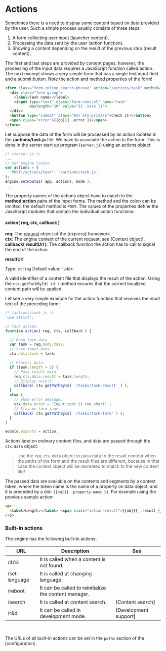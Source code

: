 <!-- ======================================================================
--- Search engine
title:          Actions
keywords:       actions
description:    Actions in md-site-engine.
--- Menu system
order:          50
text:           Actions
hidden:         false
umbel:          false
--- Page properties
id:             
document:       
layout:         layout-2-left
$-left:         #side-menu
searchable:     true
--- Side menu
side-menu-root:     /documentation
side-menu-header:   Documentation
side-menu-top:      Introduction
side-menu-depth:    2
======================================================================= -->

# Actions

Sometimes there is a need to display some content based on data provided by the
user. Such a simple process usually consists of three steps:

1. A form collecting user input (launcher content).
2. Processing the data sent by the user (action function).
3. Showing a content depending on the result of the previous step (result content).

The first and last steps are provided by content pages, however, the processing
of the input data requires a JavaScript function called action. The next excerpt
shows a very simple form that has a single text input field and a submit button.
Note the action and method properties of the form!

```html
<form class="form-inline search-phrase" action="/actions/task" method="post">
  <div class="form-group">
    <label>Task name:</label>
    <input type="text" class="form-control" name="task"
           maxlength="20" value="{{ .task }}">
  </div>
  <button type="submit" class="btn btn-primary">Check it!</button>
  <span class="error">{{ob}}{ .error }}</span>
</form>
```

Let suppose the data of the form will be processed by an action located in the
__/actions/task.js__ file. We have to associate the action to the form. This is
done in the server start up program (`server.js`) using an actions object:

```javascript
/* /server.js */
...
// Set engine routes.
var actions = {
  'POST:/actions/task': '/actions/task.js'
};
engine.setRoutes( app, actions, mode );
...
```

The property names of the actions object have to match to the __method:action__
pairs of the input forms. The method and the colon can be omitted, the default
method is `POST`. The values of the properties define the JavaScript modules that
contain the individual action functions:

#### action( req, ctx, callback )

__req__: The [request](https://expressjs.com/en/4x/api.html#req) object of the [express] framework.  
__ctx__: The engine context of the current request, see [Context object].  
__callback( resultUrl )__: The callback function the action has to call to signal the end of the action.

__resultUrl__ 

Type: `string` Default value: `'/404'`

A valid identifier of a content file that displays the result of the action.
Using the `ctx.getPathById( id )` method ensures that the correct localized
content path will be applied.

Let see a very simple example for the action function that receives the input
text of the preceding form:

```javascript
/* /actions/task.js */
'use strict';

// Task action.
function action( req, ctx, callback ) {

  // Read form data.
  var task = req.body.task;
  // Save input data.
  ctx.data.task = task;

  // Process data.
  if (task.length > 5) {
    // Pass result data.
    req.ctx.data.result = task.length;
    // Display result.
    callback( ctx.getPathById( '/tasks/task-result' ) );
  }
  else {
    // Show error message.
    ctx.data.error = 'Input text is too short!';
    // Stay on form page.
    callback( ctx.getPathById( '/tasks/task-form' ) );
  }
}

module.exports = action;
```

Actions land on ordinary content files, and data are passed through the
`ctx.data` object.

> Use the `req.ctx.data` object to pass data to the result content when the paths
of the form and the result files are different, because in that case the context
object will be recreated to match to the new content file!

The passed data are available on the contents and segments by a context token,
where the token name is the name of a property on data object, and it is preceded
by a dot: `{{bo}}{ .property-name }}`. For example using the previous sample action:

```html
<p>
  <label>Length:</label> <span class="action-result">{{ob}}{ .result }} characters</span>
</p>
```

### Built-in actions

The engine has the following built-in actions:

URL | Description | See
--- | ----------- | ---
/404 | It is called when a content is not found. |
/set-language | It is called at changing language. |
/reboot | It can be called to reinitialize the content manager. |
/search | It is called at content search. | [Content search]
/r&d | It can be called in development mode. | [Development support]
<br/>

The URLs of all built-in actions can be set in the `paths` section of the
[configuration].
